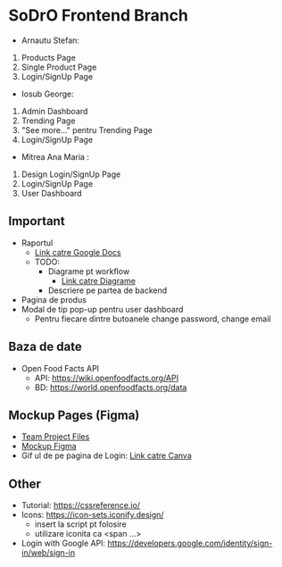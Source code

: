 # SoDrO Frontend Branch

* Arnautu Stefan:
1) Products Page
2) Single Product Page
3) Login/SignUp Page

* Iosub George:
1) Admin Dashboard
2) Trending Page
3) "See more..." pentru Trending Page
4) Login/SignUp Page


* Mitrea Ana Maria :
1) Design Login/SignUp Page
2) Login/SignUp Page
3) User Dashboard

Important
-
- Raportul
  - [Link catre Google Docs](https://docs.google.com/document/d/1EpaB2dD9dGkpIuNEiEwlLKstR_VZaf8X6zi2vS0TJ8w/edit?usp=sharing) 
  - TODO: 
    - Diagrame pt workflow
      - [Link catre Diagrame](https://drive.google.com/file/d/1NGb63_7A5tcBbludx_GAKAUkzINydGFb/view?usp=sharing) 
    - Descriere pe partea de backend
- Pagina de produs
- Modal de tip pop-up pentru user dashboard
  - Pentru fiecare dintre butoanele change password, change email

Baza de date
-
- Open Food Facts API
  - API: https://wiki.openfoodfacts.org/API 
  - BD: https://world.openfoodfacts.org/data

Mockup Pages (Figma)
-
- [Team Project Files](https://www.figma.com/files/project/52608614/SoDro---Team-Project?fuid=1089204224887292505)
- [Mockup Figma](https://www.figma.com/file/qEBOpYWrTUl1x5rrWwL7kO/Frontend-MockUps?node-id=260%3A2) 
- Gif ul de pe pagina de Login: [Link catre Canva](https://www.canva.com/design/DAE9xmvDLaQ/KA_Z85hGtcc97XENn50lXQ/view?utm_content=DAE9xmvDLaQ&utm_campaign=designshare&utm_medium=link2&utm_source=sharebutton)

Other
-
- Tutorial: https://cssreference.io/
- Icons: https://icon-sets.iconify.design/
  - insert la script pt folosire
  - utilizare iconita ca <span ...></span>
- Login with Google API: https://developers.google.com/identity/sign-in/web/sign-in
